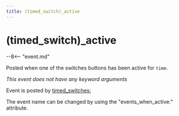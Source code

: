 ```yaml
---
title: (timed_switch)_active
---
```


# (timed_switch)\_active


--8<-- "event.md"

Posted when one of the switches buttons has been active for `time`.

*This event does not have any keyword arguments*

Event is posted by [timed_switches:](../config/timed_switches.md)

The event name can be changed by using the "events_when_active:"
attribute.
